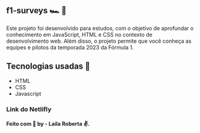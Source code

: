 
## f1-surveys 🏎 ️:checkered_flag:

Este projeto foi desenvolvido para estudos, com o objetivo de aprofundar o conhecimento em JavaScript, HTML e CSS no contexto de desenvolvimento web. Além disso, o projeto permite que você conheça as equipes e pilotos da temporada 2023 da Fórmula 1.

## Tecnologias usadas :rocket: 

- HTML
- CSS
- Javascript

### Link do Netlifly 





####  Feito com :purple_heart:  by - Laila Roberta :v:.



